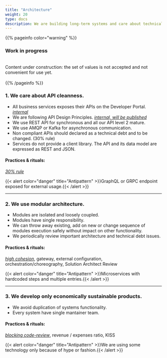 ```yaml
---
title: "Architecture"
weight: 20
type: docs
description: We are building long-term systems and care about technical debt.
---
```


{{% pageinfo color="warning" %}}
<h3>Work in progress</h3><br />
Content under construction: the set of values is not accepted and not convenient for use yet. <br /><br />
{{% /pageinfo %}}

### 1. We care about API cleanness.


* All business services exposes their APIs on the Developer Portal. *[<i class="fa fa-ethernet"></i> internal ](https://developers.apigee.lmru.tech/)*
* We are following API Design Principles. *[<i class="fa fa-ethernet"></i> internal, will be published](https://confluence.lmru.tech/display/APIHD/API+design+rules)*
* We use REST API for synchronous and all our API level 2 mature.
* We use AMQP or Kafka for asynchronous communication.
* Non compliant APIs should declared as a technical debt and to be changed. (30% rule)
* Services do not provide a client library. The API and its data model are expressed as REST and JSON.

#### Practices & rituals: 
*[30% rule](../../glossary/#blocking-code-review)*

{{< alert color="danger" title="Antipattern" >}}GraphQL or GRPC endpoint exposed for external usage.{{< /alert >}}

<hr>

### 2. We use modular architecture.

* Modules are isolated and loosely coupled.
* Modules have single responsibility. 
* We can throw away existing, add on new or change sequence of modules execution safely without impact on other functionality.
* We periodically review important architecture and technical debt issues. 

#### Practices & rituals: 
*[high cohesion](../../glossary/#blocking-code-review)*, gateway, external configuration, orchestration/choreography, Solution Architect Review

{{< alert color="danger" title="Antipattern" >}}Microservices with hardcoded steps and multiple entries.{{< /alert >}}

<hr>

### 3. We develop only economically sustainable products.

* We avoid duplication of systems functionality.
* Every system have single mantainer team.

#### Practices & rituals: 
*[blocking code-review](../../glossary/#blocking-code-review)*, revenue / expenses ratio, KISS

{{< alert color="danger" title="Antipattern" >}}We are using some technology only because of hype or fashion.{{< /alert >}}